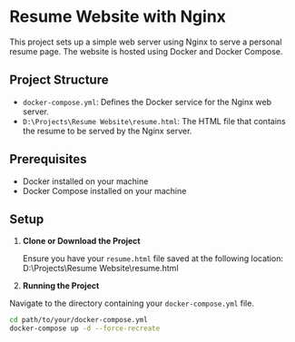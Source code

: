 # Resume Website with Nginx

This project sets up a simple web server using Nginx to serve a personal resume page. The website is hosted using Docker and Docker Compose.

## Project Structure

- `docker-compose.yml`: Defines the Docker service for the Nginx web server.
- `D:\Projects\Resume Website\resume.html`: The HTML file that contains the resume to be served by the Nginx server.

## Prerequisites

- Docker installed on your machine
- Docker Compose installed on your machine

## Setup

1. **Clone or Download the Project**

   Ensure you have your `resume.html` file saved at the following location:
   D:\Projects\Resume Website\resume.html


2. **Running the Project**

Navigate to the directory containing your `docker-compose.yml` file.

```sh
cd path/to/your/docker-compose.yml
docker-compose up -d --force-recreate
